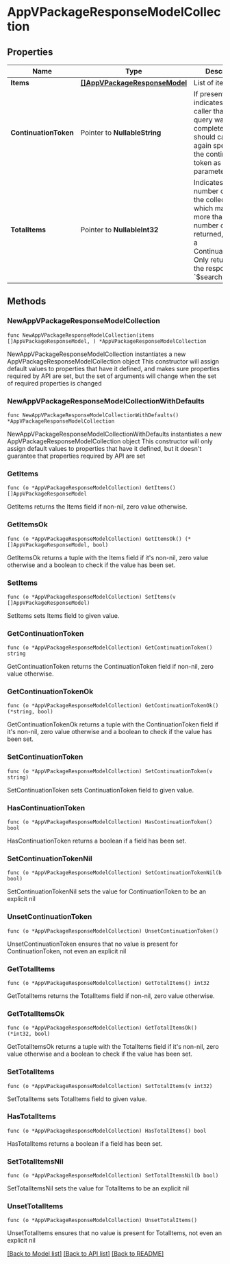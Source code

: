 # AppVPackageResponseModelCollection

## Properties

Name | Type | Description | Notes
------------ | ------------- | ------------- | -------------
**Items** | [**[]AppVPackageResponseModel**](AppVPackageResponseModel.md) | List of items. | 
**ContinuationToken** | Pointer to **NullableString** | If present, indicates to the caller that the query was not complete, and they should call the API again specifying the continuation token as a query parameter. | [optional] 
**TotalItems** | Pointer to **NullableInt32** | Indicates the total number of items in the collection, which may be more than the number of Items returned, if there is a ContinuationToken.  Only returned in the response to &#x60;$search&#x60; APIs. | [optional] 

## Methods

### NewAppVPackageResponseModelCollection

`func NewAppVPackageResponseModelCollection(items []AppVPackageResponseModel, ) *AppVPackageResponseModelCollection`

NewAppVPackageResponseModelCollection instantiates a new AppVPackageResponseModelCollection object
This constructor will assign default values to properties that have it defined,
and makes sure properties required by API are set, but the set of arguments
will change when the set of required properties is changed

### NewAppVPackageResponseModelCollectionWithDefaults

`func NewAppVPackageResponseModelCollectionWithDefaults() *AppVPackageResponseModelCollection`

NewAppVPackageResponseModelCollectionWithDefaults instantiates a new AppVPackageResponseModelCollection object
This constructor will only assign default values to properties that have it defined,
but it doesn't guarantee that properties required by API are set

### GetItems

`func (o *AppVPackageResponseModelCollection) GetItems() []AppVPackageResponseModel`

GetItems returns the Items field if non-nil, zero value otherwise.

### GetItemsOk

`func (o *AppVPackageResponseModelCollection) GetItemsOk() (*[]AppVPackageResponseModel, bool)`

GetItemsOk returns a tuple with the Items field if it's non-nil, zero value otherwise
and a boolean to check if the value has been set.

### SetItems

`func (o *AppVPackageResponseModelCollection) SetItems(v []AppVPackageResponseModel)`

SetItems sets Items field to given value.


### GetContinuationToken

`func (o *AppVPackageResponseModelCollection) GetContinuationToken() string`

GetContinuationToken returns the ContinuationToken field if non-nil, zero value otherwise.

### GetContinuationTokenOk

`func (o *AppVPackageResponseModelCollection) GetContinuationTokenOk() (*string, bool)`

GetContinuationTokenOk returns a tuple with the ContinuationToken field if it's non-nil, zero value otherwise
and a boolean to check if the value has been set.

### SetContinuationToken

`func (o *AppVPackageResponseModelCollection) SetContinuationToken(v string)`

SetContinuationToken sets ContinuationToken field to given value.

### HasContinuationToken

`func (o *AppVPackageResponseModelCollection) HasContinuationToken() bool`

HasContinuationToken returns a boolean if a field has been set.

### SetContinuationTokenNil

`func (o *AppVPackageResponseModelCollection) SetContinuationTokenNil(b bool)`

 SetContinuationTokenNil sets the value for ContinuationToken to be an explicit nil

### UnsetContinuationToken
`func (o *AppVPackageResponseModelCollection) UnsetContinuationToken()`

UnsetContinuationToken ensures that no value is present for ContinuationToken, not even an explicit nil
### GetTotalItems

`func (o *AppVPackageResponseModelCollection) GetTotalItems() int32`

GetTotalItems returns the TotalItems field if non-nil, zero value otherwise.

### GetTotalItemsOk

`func (o *AppVPackageResponseModelCollection) GetTotalItemsOk() (*int32, bool)`

GetTotalItemsOk returns a tuple with the TotalItems field if it's non-nil, zero value otherwise
and a boolean to check if the value has been set.

### SetTotalItems

`func (o *AppVPackageResponseModelCollection) SetTotalItems(v int32)`

SetTotalItems sets TotalItems field to given value.

### HasTotalItems

`func (o *AppVPackageResponseModelCollection) HasTotalItems() bool`

HasTotalItems returns a boolean if a field has been set.

### SetTotalItemsNil

`func (o *AppVPackageResponseModelCollection) SetTotalItemsNil(b bool)`

 SetTotalItemsNil sets the value for TotalItems to be an explicit nil

### UnsetTotalItems
`func (o *AppVPackageResponseModelCollection) UnsetTotalItems()`

UnsetTotalItems ensures that no value is present for TotalItems, not even an explicit nil

[[Back to Model list]](../README.md#documentation-for-models) [[Back to API list]](../README.md#documentation-for-api-endpoints) [[Back to README]](../README.md)



